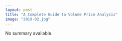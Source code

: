 ```yaml
---
layout: post
title: "A Complete Guide to Volume Price Analysis"
image: "2019-02.jpg"
---
```


No summary available.